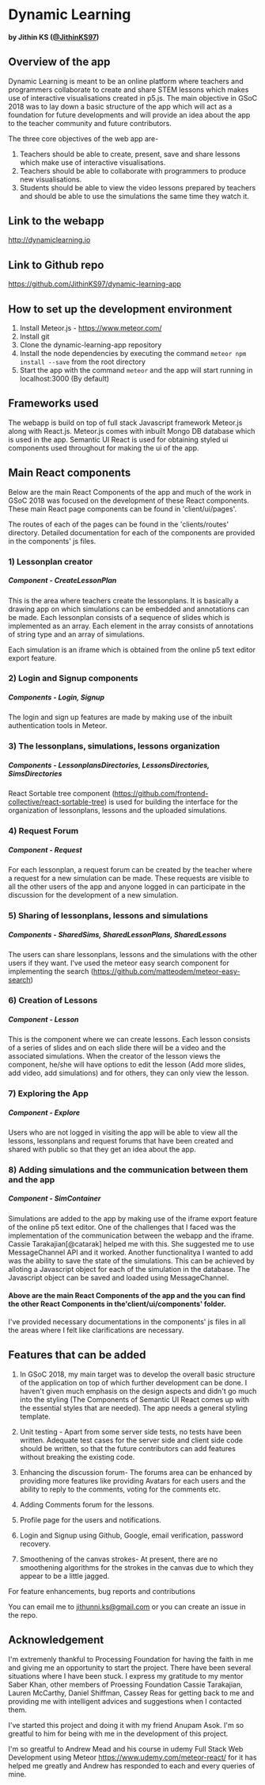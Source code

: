 # Dynamic Learning
#### by Jithin KS ([@JithinKS97](https://github.com/JithinKS97))

## Overview of the app

Dynamic Learning is meant to be an online platform where teachers and programmers collaborate to create and share STEM lessons which makes use of interactive visualisations created in p5.js. The main objective in GSoC 2018 was to lay down a basic structure of the app which will act as a foundation for future developments and will provide an idea about the app to the teacher community and future contributors.

The three core objectives of the web app are-

1) Teachers should be able to create, present, save and share lessons which make use of interactive visualisations.
2) Teachers should be able to collaborate with programmers to produce new visualisations.
3) Students should be able to view the video lessons prepared by teachers and should be able to use the simulations
the same time they watch it.

## Link to the webapp

http://dynamiclearning.io

## Link to Github repo

https://github.com/JithinKS97/dynamic-learning-app

## How to set up the development environment

1) Install Meteor.js - https://www.meteor.com/
2) Install git
3) Clone the dynamic-learning-app repository
4) Install the node dependencies by executing the command `meteor npm install --save` from the root directory
5) Start the app with the command `meteor` and the app will start running in localhost:3000 (By default)

## Frameworks used

The webapp is build on top of full stack Javascript framework Meteor.js along with React.js. Meteor.js comes with inbuilt Mongo DB database which is used in the app. Semantic UI React is used for obtaining styled ui components used throughout for making the ui of the app.


## Main React components

Below are the main React Components of the app and much of the work in GSoC 2018 was focused on the development
of these React components. These main React page components can be found in 'client/ui/pages'.

The routes of each of the pages can be found in the 'clients/routes' directory. Detailed documentation for each
of the components are provided in the components' js files.

### 1) Lessonplan creator

##### Component - CreateLessonPlan

This is the area where teachers create the lessonplans. It is basically a drawing app on which simulations can be embedded and annotations can be made. Each lessonplan consists of a sequence of slides which is implemented as an array. Each element in the array consists of annotations of string type and an array of simulations.

Each simulation is an iframe which is obtained from the online p5 text editor export feature.

### 2) Login and Signup components

##### Components - Login, Signup

The login and sign up features are made by making use of the inbuilt authentication tools in Meteor.

### 3) The lessonplans, simulations, lessons organization

##### Components - LessonplansDirectories, LessonsDirectories, SimsDirectories

React Sortable tree component (https://github.com/frontend-collective/react-sortable-tree) is used for building the interface for the organization of lessonplans, lessons and the uploaded simulations.

### 4) Request Forum

##### Component - Request

For each lessonplan, a request forum can be created by the teacher where a request for a new simulation can be made. These requests are visible to all the other users of the app and anyone logged in can participate in the discussion for the development of a new simulation.

### 5) Sharing of lessonplans, lessons and simulations

##### Components - SharedSims, SharedLessonPlans, SharedLessons

The users can share lessonplans, lessons and the simulations with the other users if they want. I've used the meteor easy search component for implementing the search (https://github.com/matteodem/meteor-easy-search)

### 6) Creation of Lessons

##### Component - Lesson

This is the component where we can create lessons. Each lesson consists of a series of slides and on each slide there will be a video and the associated simulations. When the creator of the lesson views the component, he/she will have options to edit the lesson (Add more slides, add video, add simulations) and for others, they can only view the lesson.

### 7) Exploring the App

##### Component - Explore

Users who are not logged in visiting the app will be able to view all the lessons, lessonplans and request forums that have been created and shared with public so that they get an idea about the app.

### 8) Adding simulations and the communication between them and the app

##### Component - SimContainer

Simulations are added to the app by making use of the iframe export feature of the online p5 text editor. One of the challenges that I faced 
was the implementation of the communication between the webapp and the iframe. Cassie Tarakajian[@catarak] helped me with this. She suggested me to use MessageChannel API and it worked. Another functionalitya I wanted to add was the ability to save the state of the simulations. This can be achieved by alloting a Javascript object for each of the simulation in the database. The Javascript object can be saved and loaded using MessageChannel.

#### Above are the main React Components of the app and the you can find the other React Components in the'client/ui/components' folder.

I've provided necessary documentations in the components' js files in all the areas where I felt like clarifications are necessary.

## Features that can be added

1) In GSoC 2018, my main target was to develop the overall basic structure of the application on top of which further development can be done. I haven't given much emphasis on the design aspects and didn't go much into the styling (The Components of Semantic UI React comes up with the essential styles that are needed). The app needs a general styling template.

2) Unit testing - Apart from some server side tests, no tests have been written. Adequate test cases for the server side and client side code should be written, so that the future contributors can add features without breaking the existing code.

3) Enhancing the discussion forum- The forums area can be enhanced by providing more features like providing Avatars for each users and the ability to reply to the comments, voting for the comments etc.

4) Adding Comments forum for the lessons.

5) Profile page for the users and notifications.

6) Login and Signup using Github, Google, email verification, password recovery.

7) Smoothening of the canvas strokes- At present, there are no smoothening algorithms for the strokes in the canvas due to which they appear to be a little jagged.

For feature enhancements, bug reports and contributions

You can email me to jithunni.ks@gmail.com or you can create an issue in the repo.

## Acknowledgement

I'm extremenly thankful to Processing Foundation for having the faith in me and giving me an opportunity to start the project. There have been several situations where I have been stuck. I express my gratitude to my mentor Saber Khan, other members of Proessing Foundation Cassie Tarakajian, Lauren McCarthy, Daniel Shiffman, Cassey Reas for getting back to me and providing me with intelligent advices and suggestions when I contacted them.

I've started this project and doing it with my friend Anupam Asok. I'm so greatful to him for being with me in the development of this project.

I'm so greatful to Andrew Mead and his course in udemy Full Stack Web Development using Meteor https://www.udemy.com/meteor-react/ for it has helped me greatly and Andrew has responded to each and every queries of mine.







